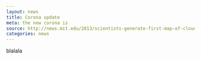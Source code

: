 ```yaml
---
layout: news
title: Corona update
meta: the new corona is 
source: http://news.mit.edu/2013/scientists-generate-first-map-of-clouds-on-kepler-7b-1003
categories: news
---
```


blalala